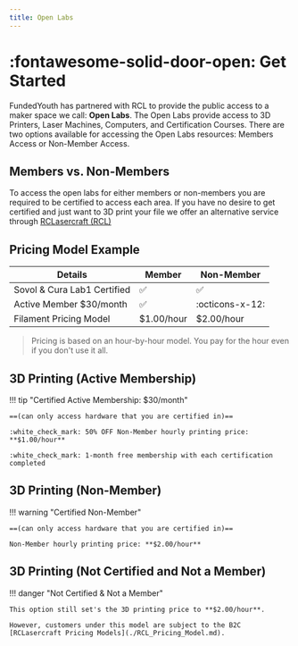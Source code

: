 ```yaml
---
title: Open Labs
---
```


# :fontawesome-solid-door-open: Get Started

FundedYouth has partnered with RCL to provide the public access to a maker space we call: **Open Labs**. The Open Labs provide access to 3D Printers, Laser Machines, Computers, and Certification Courses. There are two options available for accessing the Open Labs resources: Members Access or Non-Member Access.

## Members vs. Non-Members

To access the open labs for either members or non-members you are required to be certified to access each area. If you have no desire to get certified and just want to 3D print your file we offer an alternative service through [RCLasercraft (RCL) ](./RCL_Pricing_Model.md)

## Pricing Model Example

| Details                     | Member             | Non-Member         |
| --------------------------- | ------------------ | ------------------ |
| Sovol & Cura Lab1 Certified | :white_check_mark: | :white_check_mark: |
| Active Member $30/month     | :white_check_mark: | :octicons-x-12:    |
| Filament Pricing Model      | $1.00/hour         | $2.00/hour         |

> Pricing is based on an hour-by-hour model. You pay for the hour even if you don't use it all.

## 3D Printing (Active Membership)

!!! tip "Certified Active Membership: $30/month"

    ==(can only access hardware that you are certified in)==

    :white_check_mark: 50% OFF Non-Member hourly printing price: **$1.00/hour**

    :white_check_mark: 1-month free membership with each certification completed


## 3D Printing (Non-Member)

!!! warning "Certified Non-Member"

    ==(can only access hardware that you are certified in)==

    Non-Member hourly printing price: **$2.00/hour**


## 3D Printing (Not Certified and Not a Member)

!!! danger "Not Certified & Not a Member"

    This option still set's the 3D printing price to **$2.00/hour**.

    However, customers under this model are subject to the B2C [RCLasercraft Pricing Models](./RCL_Pricing_Model.md).

